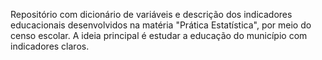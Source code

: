 Repositório com dicionário de variáveis e descrição dos indicadores educacionais desenvolvidos na matéria "Prática Estatística", por meio do censo escolar. A ideia principal é estudar a educação do município com indicadores claros.
